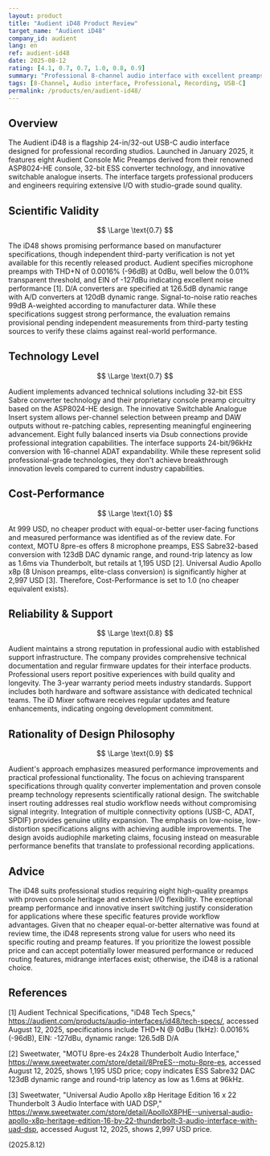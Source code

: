 ```yaml
---
layout: product
title: "Audient iD48 Product Review"
target_name: "Audient iD48"
company_id: audient
lang: en
ref: audient-id48
date: 2025-08-12
rating: [4.1, 0.7, 0.7, 1.0, 0.8, 0.9]
summary: "Professional 8-channel audio interface with excellent preamps and converters; no cheaper equal-or-better alternative identified at review time."
tags: [8-Channel, Audio interface, Professional, Recording, USB-C]
permalink: /products/en/audient-id48/
---
```

## Overview

The Audient iD48 is a flagship 24-in/32-out USB-C audio interface designed for professional recording studios. Launched in January 2025, it features eight Audient Console Mic Preamps derived from their renowned ASP8024-HE console, 32-bit ESS converter technology, and innovative switchable analogue inserts. The interface targets professional producers and engineers requiring extensive I/O with studio-grade sound quality.

## Scientific Validity

$$ \Large \text{0.7} $$

The iD48 shows promising performance based on manufacturer specifications, though independent third-party verification is not yet available for this recently released product. Audient specifies microphone preamps with THD+N of 0.0016% (-96dB) at 0dBu, well below the 0.01% transparent threshold, and EIN of -127dBu indicating excellent noise performance [1]. D/A converters are specified at 126.5dB dynamic range with A/D converters at 120dB dynamic range. Signal-to-noise ratio reaches 99dB A-weighted according to manufacturer data. While these specifications suggest strong performance, the evaluation remains provisional pending independent measurements from third-party testing sources to verify these claims against real-world performance.

## Technology Level

$$ \Large \text{0.7} $$

Audient implements advanced technical solutions including 32-bit ESS Sabre converter technology and their proprietary console preamp circuitry based on the ASP8024-HE design. The innovative Switchable Analogue Insert system allows per-channel selection between preamp and DAW outputs without re-patching cables, representing meaningful engineering advancement. Eight fully balanced inserts via Dsub connections provide professional integration capabilities. The interface supports 24-bit/96kHz conversion with 16-channel ADAT expandability. While these represent solid professional-grade technologies, they don't achieve breakthrough innovation levels compared to current industry capabilities.

## Cost-Performance

$$ \Large \text{1.0} $$

At 999 USD, no cheaper product with equal-or-better user-facing functions and measured performance was identified as of the review date. For context, MOTU 8pre-es offers 8 microphone preamps, ESS Sabre32-based conversion with 123dB DAC dynamic range, and round-trip latency as low as 1.6ms via Thunderbolt, but retails at 1,195 USD [2]. Universal Audio Apollo x8p (8 Unison preamps, elite-class conversion) is significantly higher at 2,997 USD [3]. Therefore, Cost-Performance is set to 1.0 (no cheaper equivalent exists).

## Reliability & Support

$$ \Large \text{0.8} $$

Audient maintains a strong reputation in professional audio with established support infrastructure. The company provides comprehensive technical documentation and regular firmware updates for their interface products. Professional users report positive experiences with build quality and longevity. The 3-year warranty period meets industry standards. Support includes both hardware and software assistance with dedicated technical teams. The iD Mixer software receives regular updates and feature enhancements, indicating ongoing development commitment.

## Rationality of Design Philosophy

$$ \Large \text{0.9} $$

Audient's approach emphasizes measured performance improvements and practical professional functionality. The focus on achieving transparent specifications through quality converter implementation and proven console preamp technology represents scientifically rational design. The switchable insert routing addresses real studio workflow needs without compromising signal integrity. Integration of multiple connectivity options (USB-C, ADAT, SPDIF) provides genuine utility expansion. The emphasis on low-noise, low-distortion specifications aligns with achieving audible improvements. The design avoids audiophile marketing claims, focusing instead on measurable performance benefits that translate to professional recording applications.

## Advice

The iD48 suits professional studios requiring eight high-quality preamps with proven console heritage and extensive I/O flexibility. The exceptional preamp performance and innovative insert switching justify consideration for applications where these specific features provide workflow advantages. Given that no cheaper equal-or-better alternative was found at review time, the iD48 represents strong value for users who need its specific routing and preamp features. If you prioritize the lowest possible price and can accept potentially lower measured performance or reduced routing features, midrange interfaces exist; otherwise, the iD48 is a rational choice.

## References

[1] Audient Technical Specifications, "iD48 Tech Specs," https://audient.com/products/audio-interfaces/id48/tech-specs/, accessed August 12, 2025, specifications include THD+N @ 0dBu (1kHz): 0.0016% (-96dB), EIN: -127dBu, dynamic range: 126.5dB D/A

[2] Sweetwater, "MOTU 8pre-es 24x28 Thunderbolt Audio Interface," https://www.sweetwater.com/store/detail/8PreES--motu-8pre-es, accessed August 12, 2025, shows 1,195 USD price; copy indicates ESS Sabre32 DAC 123dB dynamic range and round-trip latency as low as 1.6ms at 96kHz.

[3] Sweetwater, "Universal Audio Apollo x8p Heritage Edition 16 x 22 Thunderbolt 3 Audio Interface with UAD DSP," https://www.sweetwater.com/store/detail/ApolloX8PHE--universal-audio-apollo-x8p-heritage-edition-16-by-22-thunderbolt-3-audio-interface-with-uad-dsp, accessed August 12, 2025, shows 2,997 USD price.

(2025.8.12)